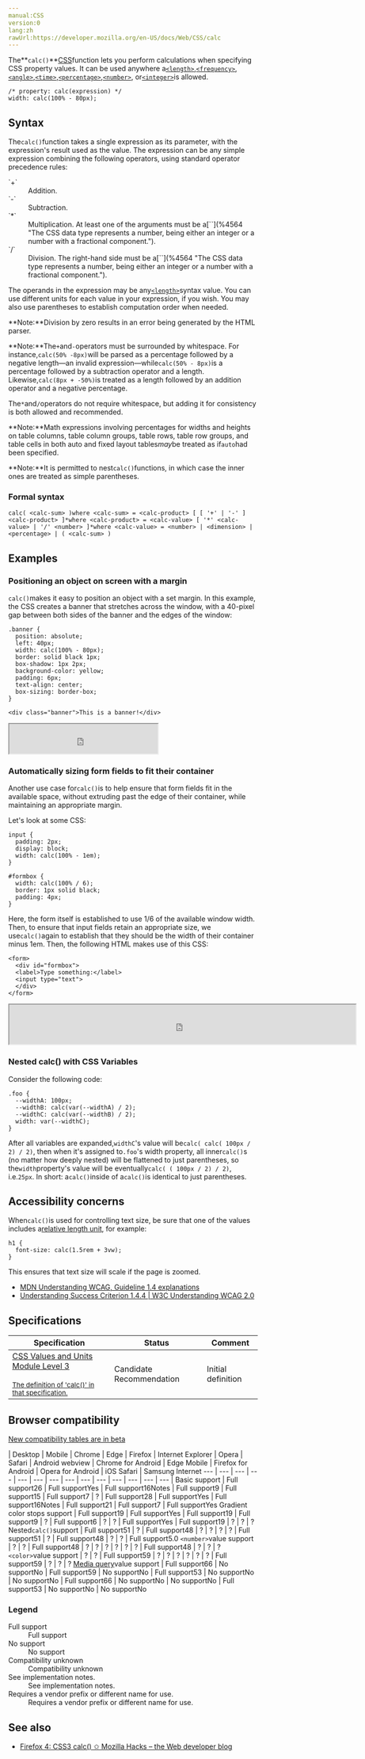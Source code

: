 ```yaml
---
manual:CSS
version:0
lang:zh
rawUrl:https://developer.mozilla.org/en-US/docs/Web/CSS/calc
---
```






The**`calc()`**[CSS](%427 "")function lets you perform calculations when specifying CSS property values. It can be used anywhere a[`<length>`](%4561 "The <length> CSS data type represents a distance value. Lengths can be used in numerous CSS properties, such as width, height, margin, padding, border-width, font-size, and text-shadow."),[`<frequency>`](%4565 "The <frequency> CSS data type represents a frequency dimension, such as the pitch of a speaking voice. It is not currently used in any CSS properties."),[`<angle>`](%4563 "The <angle> CSS data type represents an angle value expressed in degrees, gradians, radians, or turns. It is used, for example, in <gradient>s and in some transform functions."),[`<time>`](%4566 "The <time> CSS data type represents a time value expressed in seconds or milliseconds. It is used in animation, transition, and related properties."),[`<percentage>`](%4567 "The <percentage> CSS data type represents a percentage value. It is often used to define a size as relative to an element's parent object. Numerous properties can use percentages, such as width, height, margin, padding, and font-size."),[`<number>`](%4564 "The <number> CSS data type represents a number, being either an integer or a number with a fractional component."), or[`<integer>`](%28331 "The <integer> CSS data type is a special type of <number> that represents a whole number, whether positive or negative. Integers can be used in numerous CSS properties, such as column-count, counter-increment, grid-column, grid-row, and z-index.")is allowed.


```
/* property: calc(expression) */
width: calc(100% - 80px);
```

## Syntax<a name="Syntax"></a>


The`calc()`function takes a single expression as its parameter, with the expression&#39;s result used as the value. The expression can be any simple expression combining the following operators, using standard operator precedence rules:

<dl><dt id=''>`+`</dt><dd>Addition.</dd><dt id=''>`-`</dt><dd>Subtraction.</dd><dt id=''>`*`</dt><dd>Multiplication. At least one of the arguments must be a[`<number>`](%4564 "The <number> CSS data type represents a number, being either an integer or a number with a fractional component.").</dd><dt id=''>`/`</dt><dd>Division. The right-hand side must be a[`<number>`](%4564 "The <number> CSS data type represents a number, being either an integer or a number with a fractional component.").</dd></dl>

The operands in the expression may be any[`<length>`](%4561 "The <length> CSS data type represents a distance value. Lengths can be used in numerous CSS properties, such as width, height, margin, padding, border-width, font-size, and text-shadow.")syntax value. You can use different units for each value in your expression, if you wish. You may also use parentheses to establish computation order when needed.



**Note:**Division by zero results in an error being generated by the HTML parser.




**Note:**The`+`and`-`operators must be surrounded by whitespace. For instance,`calc(50% -8px)`will be parsed as a percentage followed by a negative length—an invalid expression—while`calc(50% - 8px)`is a percentage followed by a subtraction operator and a length. Likewise,`calc(8px + -50%)`is treated as a length followed by an addition operator and a negative percentage.



The`*`and`/`operators do not require whitespace, but adding it for consistency is both allowed and recommended.




**Note:**Math expressions involving percentages for widths and heights on table columns, table column groups, table rows, table row groups, and table cells in both auto and fixed layout tables*may*be treated as if`auto`had been specified.




**Note:**It is permitted to nest`calc()`functions, in which case the inner ones are treated as simple parentheses.



### Formal syntax<a name="Formal_syntax"></a>

```
calc( <calc-sum> )where <calc-sum> = <calc-product> [ [ '+' | '-' ] <calc-product> ]*where <calc-product> = <calc-value> [ '*' <calc-value> | '/' <number> ]*where <calc-value> = <number> | <dimension> | <percentage> | ( <calc-sum> )
```

## Examples<a name="Examples"></a>

### Positioning an object on screen with a margin<a name="Positioning_an_object_on_screen_with_a_margin"></a>


`calc()`makes it easy to position an object with a set margin. In this example, the CSS creates a banner that stretches across the window, with a 40-pixel gap between both sides of the banner and the edges of the window:


```
.banner {
  position: absolute;
  left: 40px;
  width: calc(100% - 80px);
  border: solid black 1px;
  box-shadow: 1px 2px;
  background-color: yellow;
  padding: 6px;
  text-align: center;
  box-sizing: border-box;
}
```

```
<div class="banner">This is a banner!</div>
```


<iframe src='https://mdn.mozillademos.org/en-US/docs/Web/CSS/calc$samples/Positioning_an_object_on_screen_with_a_margin?revision=1388874' width='auto' height='60'></iframe>



### Automatically sizing form fields to fit their container<a name="Automatically_sizing_form_fields_to_fit_their_container"></a>


Another use case for`calc()`is to help ensure that form fields fit in the available space, without extruding past the edge of their container, while maintaining an appropriate margin.



Let&#39;s look at some CSS:


```
input {
  padding: 2px;
  display: block;
  width: calc(100% - 1em);
}

#formbox {
  width: calc(100% / 6);
  border: 1px solid black;
  padding: 4px;
}
```


Here, the form itself is established to use 1/6 of the available window width. Then, to ensure that input fields retain an appropriate size, we use`calc()`again to establish that they should be the width of their container minus 1em. Then, the following HTML makes use of this CSS:


```
<form>
  <div id="formbox">
  <label>Type something:</label>
  <input type="text">
  </div>
</form>
```


<iframe src='https://mdn.mozillademos.org/en-US/docs/Web/CSS/calc$samples/Automatically_sizing_form_fields_to_fit_their_container?revision=1388874' width='700' height='80'></iframe>



### Nested calc() with CSS Variables<a name="Nested_calc()_with_CSS_Variables"></a>


Consider the following code:


```
.foo {
  --widthA: 100px;
  --widthB: calc(var(--widthA) / 2);
  --widthC: calc(var(--widthB) / 2);
  width: var(--widthC);
}
```


After all variables are expanded,`widthC`&#39;s value will be`calc( calc( 100px / 2) / 2)`, then when it&#39;s assigned to`.foo`&#39;s width property, all inner`calc()`s (no matter how deeply nested) will be flattened to just parentheses, so the`width`property&#39;s value will be eventually`calc( ( 100px / 2) / 2)`, i.e.`25px`. In short: a`calc()`inside of a`calc()`is identical to just parentheses.


## Accessibility concerns<a name="Accessibility_concerns"></a>


When`calc()`is used for controlling text size, be sure that one of the values includes a[relative length unit](%33853 ""), for example:


```
h1 {
  font-size: calc(1.5rem + 3vw);
}
```


This ensures that text size will scale if the page is zoomed.


* [MDN Understanding WCAG, Guideline 1.4 explanations](%30213 "")
* [Understanding Success Criterion 1.4.4 | W3C Understanding WCAG 2.0](%30475 "")

## Specifications<a name="Specifications"></a>

Specification | Status | Comment 
 ---  |  ---  |  ---  | 
[CSS Values and Units Module Level 3<br></br><small>The definition of &#39;calc()&#39; in that specification.</small>](%29308 "") | Candidate Recommendation | Initial definition 


## Browser compatibility<a name="Browser_compatibility"></a>
[New compatibility tables are in beta<i></i>](%3360 "")

 | <abbr>Desktop<i></i></abbr> | <abbr>Mobile<i></i></abbr> 
 | <abbr>Chrome<i></i></abbr> | <abbr>Edge<i></i></abbr> | <abbr>Firefox<i></i></abbr> | <abbr>Internet Explorer<i></i></abbr> | <abbr>Opera<i></i></abbr> | <abbr>Safari<i></i></abbr> | <abbr>Android webview<i></i></abbr> | <abbr>Chrome for Android<i></i></abbr> | <abbr>Edge Mobile<i></i></abbr> | <abbr>Firefox for Android<i></i></abbr> | <abbr>Opera for Android<i></i></abbr> | <abbr>iOS Safari<i></i></abbr> | <abbr>Samsung Internet<i></i></abbr> 
 ---  |  ---  |  ---  |  ---  |  ---  |  ---  |  ---  |  ---  |  ---  |  ---  |  ---  |  ---  |  ---  |  ---  | 
Basic support | <abbr>Full support</abbr>26 | <abbr>Full support</abbr>Yes | <abbr>Full support</abbr>16<abbr>Notes<i></i></abbr> | <abbr>Full support</abbr>9 | <abbr>Full support</abbr>15 | <abbr>Full support</abbr>7 | <abbr>?</abbr> | <abbr>Full support</abbr>28 | <abbr>Full support</abbr>Yes | <abbr>Full support</abbr>16<abbr>Notes<i></i></abbr> | <abbr>Full support</abbr>21 | <abbr>Full support</abbr>7 | <abbr>Full support</abbr>Yes 
Gradient color stops support | <abbr>Full support</abbr>19 | <abbr>Full support</abbr>Yes | <abbr>Full support</abbr>19 | <abbr>Full support</abbr>9 | <abbr>?</abbr> | <abbr>Full support</abbr>6 | <abbr>?</abbr> | <abbr>?</abbr> | <abbr>Full support</abbr>Yes | <abbr>Full support</abbr>19 | <abbr>?</abbr> | <abbr>?</abbr> | <abbr>?</abbr> 
Nested`calc()`support | <abbr>Full support</abbr>51 | <abbr>?</abbr> | <abbr>Full support</abbr>48 | <abbr>?</abbr> | <abbr>?</abbr> | <abbr>?</abbr> | <abbr>?</abbr> | <abbr>Full support</abbr>51 | <abbr>?</abbr> | <abbr>Full support</abbr>48 | <abbr>?</abbr> | <abbr>?</abbr> | <abbr>Full support</abbr>5.0 
`<number>`value support | <abbr>?</abbr> | <abbr>?</abbr> | <abbr>Full support</abbr>48 | <abbr>?</abbr> | <abbr>?</abbr> | <abbr>?</abbr> | <abbr>?</abbr> | <abbr>?</abbr> | <abbr>?</abbr> | <abbr>Full support</abbr>48 | <abbr>?</abbr> | <abbr>?</abbr> | <abbr>?</abbr> 
`<color>`value support | <abbr>?</abbr> | <abbr>?</abbr> | <abbr>Full support</abbr>59 | <abbr>?</abbr> | <abbr>?</abbr> | <abbr>?</abbr> | <abbr>?</abbr> | <abbr>?</abbr> | <abbr>?</abbr> | <abbr>Full support</abbr>59 | <abbr>?</abbr> | <abbr>?</abbr> | <abbr>?</abbr> 
[Media query](%33854 "")value support | <abbr>Full support</abbr>66 | <abbr>No support</abbr>No | <abbr>Full support</abbr>59 | <abbr>No support</abbr>No | <abbr>Full support</abbr>53 | <abbr>No support</abbr>No | <abbr>No support</abbr>No | <abbr>Full support</abbr>66 | <abbr>No support</abbr>No | <abbr>No support</abbr>No | <abbr>Full support</abbr>53 | <abbr>No support</abbr>No | <abbr>No support</abbr>No 


### Legend<a name="Legend"></a>
<dl><dt id=''><abbr>Full support</abbr></dt><dd>Full support</dd><dt id=''><abbr>No support</abbr></dt><dd>No support</dd><dt id=''><abbr>Compatibility unknown</abbr></dt><dd>Compatibility unknown</dd><dt id=''><abbr>See implementation notes.<i></i></abbr></dt><dd>See implementation notes.</dd><dt id=''><abbr>Requires a vendor prefix or different name for use.<i></i></abbr></dt><dd>Requires a vendor prefix or different name for use.</dd></dl>


## See also<a name="See_also"></a>

* [Firefox 4: CSS3 calc() ✩ Mozilla Hacks – the Web developer blog](%29315 "")



